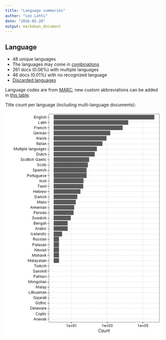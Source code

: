 ```yaml
---
title: "Language summaries"
author: "Leo Lahti"
date: "2016-05-20"
output: markdown_document
---
```


## Language

 * 48 unique languages
 * The languages may come in [combinations](output.tables/language_conversions.csv)
 * 261 docs (0.06%) with multiple languages
 * 46 docs (0.01%) with no recognized language 
 * [Discarded languages](output.tables/language_discarded.csv)

Language codes are from [MARC](http://www.loc.gov/marc/languages/language_code.html); new custom abbreviations can be added in [this table](https://github.com/rOpenGov/bibliographica/blob/master/inst/extdata/language_abbreviations.csv).

Title count per language (including multi-language documents):

![plot of chunk summarylang](figure/summarylang-1.png)

